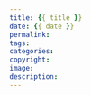```yaml
---
title: {{ title }}
date: {{ date }}
permalink: 
tags:  
categories: 
copyright: 
image:  
description: 
---
```

<p class="description"></p>
<!-- more -->

